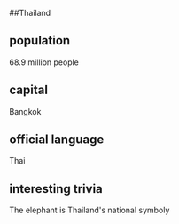 ##Thailand
## population
68.9 million people

## capital
Bangkok
 
## official language
Thai

## interesting trivia
The elephant is Thailand's national symboly


